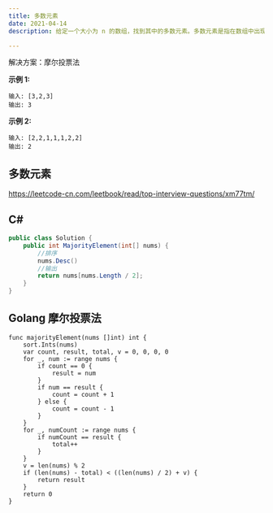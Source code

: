 ```yaml
---
title: 多数元素
date: 2021-04-14
description: 给定一个大小为 n 的数组，找到其中的多数元素。多数元素是指在数组中出现次数大于 ⌊n/2⌋ 的元素。你可以假设数组是非空的，并且给定的数组总是存在多数元素

---
```


解决方案：摩尔投票法

**示例 1:**
```
输入: [3,2,3]
输出: 3
```
**示例 2:**
```
输入: [2,2,1,1,1,2,2]
输出: 2
```

## 多数元素

https://leetcode-cn.com/leetbook/read/top-interview-questions/xm77tm/

## C#
```csharp
public class Solution {
    public int MajorityElement(int[] nums) {
        //排序
        nums.Desc()
        //输出
        return nums[nums.Length / 2];
    }
}
```

## Golang 摩尔投票法
```golang
func majorityElement(nums []int) int {
    sort.Ints(nums)
	var count, result, total, v = 0, 0, 0, 0
	for _, num := range nums {
		if count == 0 {
			result = num
		}
		if num == result {
			count = count + 1
		} else {
			count = count - 1
		}
	}
	for _, numCount := range nums {
		if numCount == result {
			total++
		}
	}
	v = len(nums) % 2
	if (len(nums) - total) < ((len(nums) / 2) + v) {
		return result
	}
	return 0
}
```
